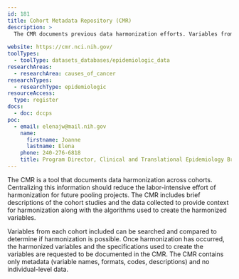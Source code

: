 ```yaml
---
id: 181
title: Cohort Metadata Repository (CMR)
description: >
  The CMR documents previous data harmonization efforts. Variables from many cohorts can be searched and compared for harmonization schemas. The CMR contains only metadata and no individual-level data. 
    
website: https://cmr.nci.nih.gov/
toolTypes:
  - toolType: datasets_databases/epidemiologic_data
researchAreas:
  - researchArea: causes_of_cancer
researchTypes:
  - researchType: epidemiologic
resourceAccess:
  type: register
docs:
  - doc: dccps
poc:
  - email: elenajw@mail.nih.gov
    name:
      firstname: Joanne
      lastname: Elena
    phone: 240-276-6818
    title: Program Director, Clinical and Translational Epidemiology Branch
---
```

The CMR is a tool that documents data harmonization across cohorts. Centralizing this information should reduce the labor-intensive effort of harmonization for future pooling projects. The CMR includes brief descriptions of the cohort studies and the data collected to provide context for harmonization along with the algorithms used to create the harmonized variables.

Variables from each cohort included can be searched and compared to determine if harmonization is possible. Once harmonization has occurred, the harmonized variables and the specifications used to create the variables are requested to be documented in the CMR. The CMR contains only metadata (variable names, formats, codes, descriptions) and no individual-level data.